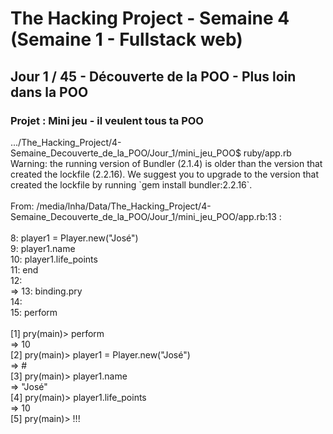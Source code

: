 <!DOCTYPE html>
<html>
<head></head>
<body>
<h1>The Hacking Project - Semaine 4 (Semaine 1 - Fullstack web)</h1>
<h2>Jour 1 / 45 - Découverte de la POO - Plus loin dans la POO</h2>
<h3>Projet : Mini jeu - il veulent tous ta POO</h3>
<div>
<p>.../The_Hacking_Project/4-Semaine_Decouverte_de_la_POO/Jour_1/mini_jeu_POO$ ruby/app.rb<BR>
Warning: the running version of Bundler (2.1.4) is older than the version that created the lockfile (2.2.16). We suggest you to upgrade to the version that created the lockfile by running `gem install bundler:2.2.16`.<BR>
<BR>
From: /media/lnha/Data/The_Hacking_Project/4-Semaine_Decouverte_de_la_POO/Jour_1/mini_jeu_POO/app.rb:13 :<BR>
<BR>
     8:   player1 = Player.new("José")<BR>
     9:   player1.name<BR>
    10:   player1.life_points<BR>
    11: end<BR>
    12: <BR>
 => 13: binding.pry<BR>
    14: <BR>
    15: perform<BR>
<BR>
[1] pry(main)> perform<BR>
=> 10<BR>
[2] pry(main)> player1 = Player.new("José")<BR>
=> #<Player:0x000055cdd12a5b08 @life_points=10, @name="José"><BR>
[3] pry(main)> player1.name<BR>
=> "José"<BR>
[4] pry(main)> player1.life_points<BR>
=> 10<BR>
[5] pry(main)> !!!<BR>
</p>
</div>
</body>
</html> 

 
